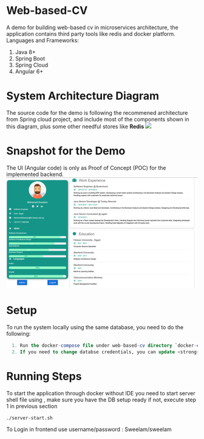 # Web-based-CV
 A demo for building web-based cv in microservices architecture, the application contains third party tools like redis and docker platform.
 Languages and Frameworks:
  1. Java 8+
  2. Spring Boot
  3. Spring Cloud
  4. Angular 6+

# System Architecture Diagram 
 The source code for the demo is following the recommened architecture from Spring cloud project, and include most of the components shown in this diagram, plus some other needful stores like <strong>Redis</strong>
 ![](https://spring.io/images/diagram-microservices-88e01c7d34c688cb49556435c130d352.svg)
 
# Snapshot for the Demo 
The UI (Angular code) is only as Proof of Concept (POC) for the implemented backend.
![](images/app-snapshot.png)

# Setup
 To run the system locally using the same database, you need to do the following:
 ```sql
   1. Run the docker-compose file under web-based-cv directory `docker-compose up` 
   2. If you need to change databse credentials, you can update <strong>properties</strong> table details 
 ```
# Running Steps
  To start the application through docker without IDE you need to start server shell file using , make sure you have the DB setup ready if not, execute step 1 in previous section 
  ``` shell-script
  ./server-start.sh
 ```
  To Login in frontend use username/password : Sweelam/sweelam
      
